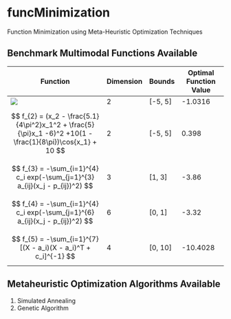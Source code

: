# funcMinimization
Function Minimization using Meta-Heuristic Optimization Techniques

## Benchmark Multimodal Functions Available
| Function | Dimension | Bounds | Optimal Function Value |
| -------- | --------- | ------ | ---------------------- |
| <img src="https://render.githubusercontent.com/render/math?math=f_{1} = 4x_1^2 - 2.1x_1^4 + \frac{1}{3}x_1^6 + x_1 x_2 - 4x_2^2 + 4 x_2^4"> | 2 | [-5, 5] | -1.0316 |
| $$ f_{2} = (x_2 - \frac{5.1}{4\pi^2}x_1^2 + \frac{5}{\pi}x_1 -6)^2 +10(1 - \frac{1}{8\pi})\cos{x_1} + 10 $$ | 2 | [-5, 5] | 0.398 |
| $$ f_{3} = -\sum_{i=1}^{4} c_i exp(-\sum_{j=1}^{3} a_{ij}(x_j - p_{ij})^2) $$ | 3 | [1, 3] | -3.86 |
| $$ f_{4} = -\sum_{i=1}^{4} c_i exp(-\sum_{j=1}^{6} a_{ij}(x_j - p_{ij})^2) $$ | 6 | [0, 1] | -3.32 |
| $$ f_{5} = -\sum_{i=1}^{7} [(X - a_i)(X - a_i)^T + c_i]^{-1} $$ | 4 | [0, 10] | -10.4028 |

## Metaheuristic Optimization Algorithms Available
1. Simulated Annealing
2. Genetic Algorithm
